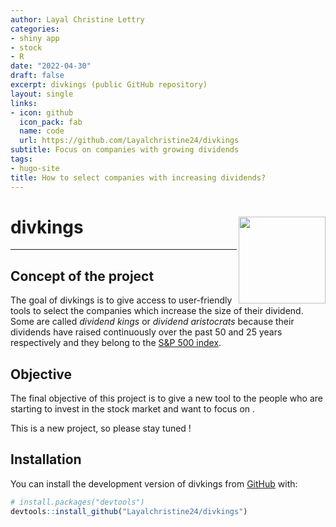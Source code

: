```yaml
---
author: Layal Christine Lettry
categories:
- shiny app
- stock
- R
date: "2022-04-30"
draft: false
excerpt: divkings (public GitHub repository)
layout: single
links:
- icon: github
  icon_pack: fab
  name: code
  url: https://github.com/Layalchristine24/divkings
subtitle: Focus on companies with growing dividends
tags:
- hugo-site
title: How to select companies with increasing dividends?
---
```

# divkings <img src="man/figures/logo.png" align="right" height="139" />
---

## Concept of the project

The goal of divkings is to give access to user-friendly tools to select
the companies which increase the size of their dividend. Some are called
*dividend kings* or *dividend aristocrats* because their dividends have
raised continuously over the past 50 and 25 years respectively and they
belong to the [S&P 500
index](https://www.investopedia.com/terms/s/sp500.asp).

## Objective

The final objective of this project is to give a new tool to the people
who are starting to invest in the stock market and want to focus on .

This is a new project, so please stay tuned !

## Installation

You can install the development version of divkings from
[GitHub](https://github.com/) with:

``` r
# install.packages("devtools")
devtools::install_github("Layalchristine24/divkings")
```

